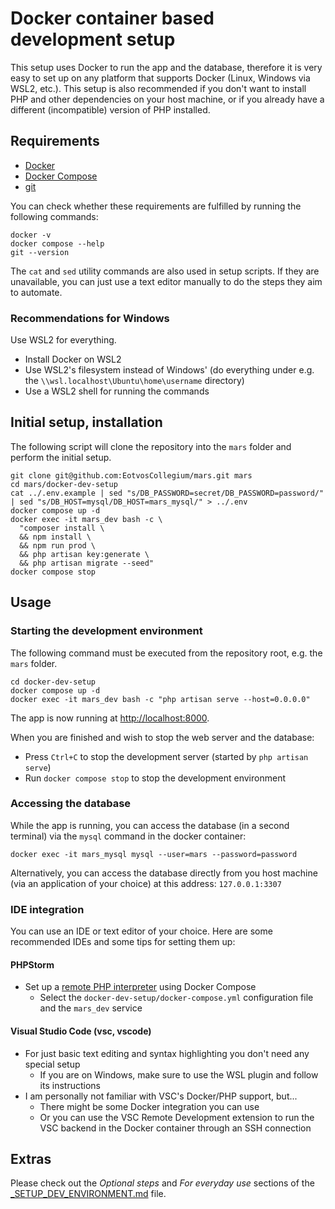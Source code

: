 # Docker container based development setup

This setup uses Docker to run the app and the database,
therefore it is very easy to set up on any platform that supports Docker (Linux, Windows via WSL2, etc.).
This setup is also recommended if you don't want to install PHP and other dependencies on your host machine,
or if you already have a different (incompatible) version of PHP installed.

## Requirements

- [Docker](https://docs.docker.com/engine/)
- [Docker Compose](https://docs.docker.com/compose/)
- [git](https://git-scm.com/)

You can check whether these requirements are fulfilled by running the following commands:

```shell
docker -v
docker compose --help
git --version
```

The `cat` and `sed` utility commands are also used in setup scripts. If they are unavailable, you can just use a text editor manually to do the steps they aim to automate.

### Recommendations for Windows

Use WSL2 for everything.

- Install Docker on WSL2
- Use WSL2's filesystem instead of Windows' (do everything under e.g. the `\\wsl.localhost\Ubuntu\home\username` directory)
- Use a WSL2 shell for running the commands

## Initial setup, installation

The following script will clone the repository into the `mars` folder and perform the initial setup.

```shell
git clone git@github.com:EotvosCollegium/mars.git mars
cd mars/docker-dev-setup
cat ../.env.example | sed "s/DB_PASSWORD=secret/DB_PASSWORD=password/" | sed "s/DB_HOST=mysql/DB_HOST=mars_mysql/" > ../.env
docker compose up -d
docker exec -it mars_dev bash -c \
  "composer install \
  && npm install \
  && npm run prod \
  && php artisan key:generate \
  && php artisan migrate --seed"
docker compose stop
```

## Usage

### Starting the development environment

The following command must be executed from the repository root, e.g. the `mars` folder.

```shell
cd docker-dev-setup
docker compose up -d
docker exec -it mars_dev bash -c "php artisan serve --host=0.0.0.0"
```

The app is now running at [http://localhost:8000](http://localhost:8000).

When you are finished and wish to stop the web server and the database:

- Press `Ctrl+C` to stop the development server (started by `php artisan serve`)
- Run `docker compose stop` to stop the development environment

### Accessing the database

While the app is running, you can access the database (in a second terminal) via the `mysql` command in the docker container:

```shell
docker exec -it mars_mysql mysql --user=mars --password=password
```

Alternatively, you can access the database directly from you host machine (via an application of your choice) at this address: `127.0.0.1:3307`

### IDE integration

You can use an IDE or text editor of your choice. Here are some recommended IDEs and some tips for setting them up:

#### PHPStorm

- Set up a [remote PHP interpreter](https://www.jetbrains.com/help/phpstorm/configuring-remote-interpreters.html) using Docker Compose
  - Select the `docker-dev-setup/docker-compose.yml` configuration file and the `mars_dev` service

#### Visual Studio Code (vsc, vscode)

- For just basic text editing and syntax highlighting you don't need any special setup
  - If you are on Windows, make sure to use the WSL plugin and follow its instructions
- I am personally not familiar with VSC's Docker/PHP support, but...
  - There might be some Docker integration you can use
  - Or you can use the VSC Remote Development extension to run the VSC backend in the Docker container through an SSH connection

## Extras

Please check out the *Optional steps* and *For everyday use* sections of the [_SETUP_DEV_ENVIRONMENT.md](../_SETUP_DEV_ENVIRONMENT.md) file.

